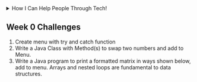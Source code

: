 <details>
<summary>How I Can Help People Through Tech!</summary>
<br>
<img width="1020" alt="Screen Shot 2022-03-07 at 8 48 44 AM" src="https://user-images.githubusercontent.com/72890070/157079407-b998a98e-3dca-4973-828b-4a5dda12914d.png">
</details>


## Week 0 Challenges
1. Create menu with try and catch function
2. Write a Java Class with Method(s) to swap two numbers and add to Menu. 
3. Write a Java program to print a formatted matrix in ways shown below, add to menu. Arrays and nested loops are fundamental to data structures.

